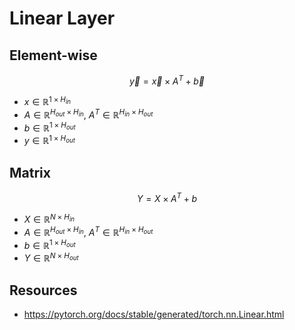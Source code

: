 # Linear Layer

## Element-wise

$$
\vec{y}=\vec{x} \times A^T+\vec{b}
$$
- $x \in \mathbb{R}^{1 \times H_{in}}$
- $A \in \mathbb{R}^{H_{out} \times H_{in}}$, $A^T \in \mathbb{R}^{H_{in} \times H_{out}}$
- $b \in \mathbb{R}^{1 \times H_{out}}$
- $y \in \mathbb{R}^{1 \times H_{out}}$

## Matrix
$$
Y = X \times A^T + b
$$
- $X \in \mathbb{R}^{N \times H_{in}}$
- $A \in \mathbb{R}^{H_{out} \times H_{in}}$, $A^T \in \mathbb{R}^{H_{in} \times H_{out}}$
- $b \in \mathbb{R}^{1 \times H_{out}}$
- $Y \in \mathbb{R}^{N \times H_{out}}$
## Resources
- https://pytorch.org/docs/stable/generated/torch.nn.Linear.html